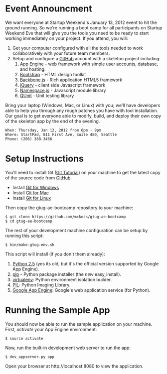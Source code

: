 # Event Announcment

We want everyone at Startup Weekend's January 13, 2012 event to hit the ground running. So we're
running a boot camp for all participants on Startup Weekend Eve that will give you the tools you
need to be ready to start working immediately on your project. If you attend, you will:

1. Get your computer configured with all the tools needed to work collaboratively with your future
   team members.
2. Setup and configure a [GitHub] account with a skeleton project including:
   1. [App Engine] - web framework with simple user accounts, database, and hosting.
   2. [Bootstrap] - HTML design toolkit
   3. [Backbone.js] - Rich application HTML5 framework
   4. [jQuery] - client side Javascript framework
   5. [Namespace.js] - Javascript module library
   6. [QUnit] - Unit testing library

Bring your laptop (Windows, Mac, or Linux) with you; we'll have developers able to help you through
any rough patches you have with tool installation. Our goal is to get everyone able to modify,
build, and deploy their own copy of the skeleton app by the end of the evening.

    When: Thursday, Jan 12, 2012 from 6pm - 9pm
    Where: StartPad, 811 First Ave, Suite 480, Seattle
    Phone: (206) 388-3466

  [GitHub]: https://github.com/
  [App Engine]: http://code.google.com/appengine/
  [Bootstrap]: http://twitter.github.com/bootstrap/
  [Backbone.js]: http://documentcloud.github.com/backbone/
  [jQuery]: http://jquery.com/
  [Namespace.js]: https://github.com/mckoss/namespace
  [QUnit]: https://github.com/jquery/qunit

# Setup Instructions

You'll need to install Git ([Git Tutorial]) on your machine to get the latest copy of the source code from [GitHub].

  - Install [Git for Windows](http://help.github.com/mac-set-up-git/)
  - Install [Git for Mac](http://help.github.com/win-set-up-git/)
  - Install [Git for Linux](http://help.github.com/linux-set-up-git/)

Then copy the gtug-ae-bootcamp repository to your machine:

    $ git clone https://github.com/mckoss/gtug-ae-bootcamp
    $ cd gtug-ae-bootcamp

The rest of your development machine configuration can be setup by running this script:

    $ bin/make-gtug-env.sh

This script will install (if you don't them already):

1. [Python 2.5] (yes its old, but it's the official version supported by Google App Engine).
2. [pip] - Python package installer (the *new* easy_install).
3. [virtualenv]: Python environment isolation builder.
4. [PIL]: Python Imaging Library.
5. [Google App Engine]: Google's web application service (for Python).

  [Git Tutorial]: http://gitimmersion.com/index.html
  [Python 2.5]: http://www.python.org/getit/releases/2.5.6/
  [pip]: http://pypi.python.org/pypi/pip
  [virtualenv]: http://pypi.python.org/pypi/virtualenv
  [PIL]: http://www.pythonware.com/products/pil/
  [Google App Engine]: http://code.google.com/appengine/docs/python/overview.html

# Running the Sample App

You should now be able to run the sample application on your machine.  First, *activate* your
App Engine environment:

    $ source activate

Now, run the built-in development web server to run the app:

    $ dev_appserver.py app

Open your browser at http://localhost:8080 to view the application.
